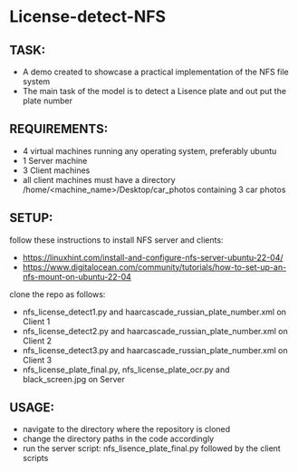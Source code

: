 # License-detect-NFS
TASK:
-
- A demo created to showcase a practical implementation of the NFS file system
- The main task of the model is to detect a Lisence plate and out put the plate number 

REQUIREMENTS:
-

- 4 virtual machines running any operating system, preferably ubuntu
- 1 Server machine
- 3 Client machines
- all client machines must have a directory /home/<machine_name>/Desktop/car_photos containing 3 car photos

SETUP:
-

follow these instructions to install NFS server and clients:
- https://linuxhint.com/install-and-configure-nfs-server-ubuntu-22-04/
- https://www.digitalocean.com/community/tutorials/how-to-set-up-an-nfs-mount-on-ubuntu-22-04

clone the repo as follows:
- nfs_license_detect1.py and haarcascade_russian_plate_number.xml on Client 1
- nfs_license_detect2.py and haarcascade_russian_plate_number.xml on Client 2
- nfs_license_detect3.py and haarcascade_russian_plate_number.xml on Client 3
- nfs_license_plate_final.py, nfs_license_plate_ocr.py and black_screen.jpg on Server

USAGE:
-

- navigate to the directory where the repository is cloned
- change the directory paths in the code accordingly
- run the server script: nfs_lisence_plate_final.py followed by the client scripts
  
  
  
